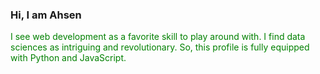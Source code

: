 ### Hi, I am Ahsen
<p style="color:green">I see web development as a favorite skill to play around with. I find data sciences as intriguing and revolutionary.
So, this profile is fully equipped with Python and JavaScript. </p>
